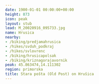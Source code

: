 ```yaml
---
date: 1900-01-01 00:00:00+00:00
height: 873
icon: peak
layout: stub
lead: M_20020916_095733.jpg
name: Hrusica
nearby:
- /biking/predjamahrusica
- /hikes/svduh_podkraj
- /hikes/svlovrenc
- /biking/hrusicapolsak
- /biking/kriznagorajavornik
peak: 45.863474,14.111302
region: primorska
title: Stara pošta (Old Post) on Hrušica
---
```

